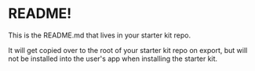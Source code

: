 # README!

This is the README.md that lives in your starter kit repo.

It will get copied over to the root of your starter kit repo on export, but will not be installed into the user's app when installing the starter kit.

